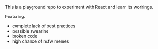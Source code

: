 This is a playground repo to experiment with React and learn its workings.

Featuring:
* complete lack of best practices
* possible swearing
* broken code
* high chance of nsfw memes
